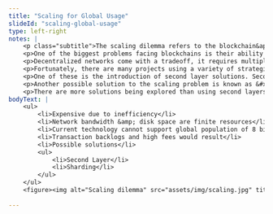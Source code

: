 ```yaml
--- 
title: "Scaling for Global Usage"
slideId: "scaling-global-usage"
type: left-right
notes: | 
    <p class="subtitle">The scaling dilemma refers to the blockchain&apos;s limitations concerning transaction throughput.</p>
    <p>One of the biggest problems facing blockchains is their ability to process transactions fast enough so a backlog doesn&apos;t occur. Since they rely on decentralized technology and not a central server, blockchains can only process a few transactions per second. Currently, Visa processes about 1600 transactions per second. When increased demand is put on the network, fees and backlogs occur. Scaling describes the process of trying to get blockchains processed transactions per second closer to that of Visa, as to avoid these &#x201C;traffic jams&#x201D; of transactions that cause high user fees.</p>
    <p>Decentralized networks come with a tradeoff, it requires multiple nodes processing information as opposed to one central server. Since every node validates every transaction, it takes work and time to update everyone&apos;s ledger. A centralized process requires fewer people to know about the transaction, and can therefore process these transactions at a faster rate.</p>
    <p>Fortunately, there are many projects using a variety of strategies in order to solve this problem.</p>
    <p>One of these is the introduction of second layer solutions. Second layer solutions work in concert with blockchains. They process data locally, communicating with the blockchain every so often in order to update the master ledger. Since every transaction doesn&apos;t have to happen on chain, these networks reduce fees and backlogs. Not every node needs to know about these transactions, so it is done off chain on the &#x201C;second layer&#x201D;. There are many different second layer solutions that have been and are being explored.</p>
    <p>Another possible solution to the scaling problem is known as &#x201C;sharding&#x201D;. Basically, you are segmenting the blockchain into &#x201C;neighborhoods&#x201D; or sections, and users can only interact within their own segment of the blockchain. This helps with scaling but introduces a new set of problems. This segmentation of the blockchain makes it difficult to interact with someone outside of your &#x201C;neighborhood&#x201D;, as you need to lock your funds in your section of the blockchain.</p>
    <p>There are more solutions being explored than using second layers or sharding, and more strategies are constantly being explored.</p>
bodyText: | 
    <ul>
        <li>Expensive due to inefficiency</li>
        <li>Network bandwidth &amp; disk space are finite resources</li>
        <li>Current technology cannot support global population of 8 billion</li>
        <li>Transaction backlogs and high fees would result</li>
        <li>Possible solutions</li>
        <ul>
            <li>Second Layer</li>
            <li>Sharding</li>
        </ul>
    </ul>
    <figure><img alt="Scaling dilemma" src="assets/img/scaling.jpg" title="Scaling for Global Usage"></figure>
        
---
```


